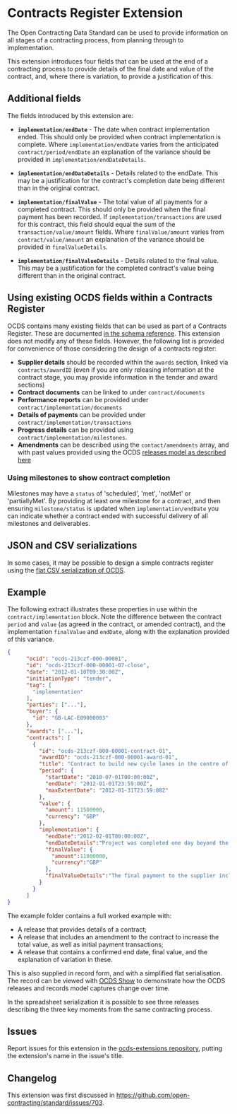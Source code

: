 # Contracts Register Extension

The Open Contracting Data Standard can be used to provide information on all stages of a contracting process, from planning through to implementation.

This extension introduces four fields that can be used at the end of a contracting process to provide details of the final date and value of the contract, and, where there is variation, to provide a justification of this. 

## Additional fields

The fields introduced by this extension are:

* **`implementation/endDate`** - The date when contract implementation ended. This should only be provided when contract implementation is complete. Where `implementation/endDate` varies from the anticipated `contract/period/endDate` an explanation of the variance should be provided in `implementation/endDateDetails`.

* **`implementation/endDateDetails`** - Details related to the endDate. This may be a justification for the contract's completion date being different than in the original contract.

* **`implementation/finalValue`** - The total value of all payments for a completed contract. This should only be provided when the final payment has been recorded. If `implementation/transactions` are used for this contract, this field should equal the sum of the `transaction/value/amount` fields. Where `finalValue/amount` varies from `contract/value/amount` an explanation of the variance should be provided in `finalValueDetails`. 

* **`implementation/finalValueDetails`** - Details related to the final value. This may be a justification for the completed contract's value being different than in the original contract.

## Using existing OCDS fields within a Contracts Register

OCDS contains many existing fields that can be used as part of a Contracts Register. These are documented [in the schema reference](http://standard.open-contracting.org/latest/en/schema/reference/). This extension does not modify any of these fields. However, the following list is provided for convenience of those considering the design of a contracts register:

* **Supplier details**  should be recorded within the `awards` section, linked via `contracts/awardID` (even if you are only releasing information at the contract stage, you may provide information in the tender and award sections)
* **Contract documents** can be linked to under `contract/documents`
* **Performance reports** can be provided under `contract/implementation/documents`
* **Details of payments** can be provided under `contract/implementation/transactions`
* **Progress details** can be provided using `contract/implementation/milestones`. 
* **Amendments** can be described using the `contact/amendments` array, and with past values provided using the OCDS [releases model as described here](http://standard.open-contracting.org/latest/en/implementation/amendments/) 

### Using milestones to show contract completion 

Milestones may have a `status` of 'scheduled', 'met', 'notMet' or 'partiallyMet'. By providing at least one milestone for a contract, and then ensuring `milestone/status` is updated when `implementation/endDate` you can indicate whether a contract ended with successful delivery of all milestones and deliverables. 

## JSON and CSV serializations

In some cases, it may be possible to design a simple contracts register using the [flat CSV serialization of OCDS](http://standard.open-contracting.org/latest/en/implementation/serialization/#csv). 

## Example 

The following extract illustrates these properties in use within the `contract/implementation` block. Note the difference between the contract `period` and `value` (as agreed in the contract, or amended contract), and the implementation `finalValue` and `endDate`, along with the explanation provided of this variance.

```json
{
      "ocid": "ocds-213czf-000-00001",
      "id": "ocds-213czf-000-00001-07-close",
      "date": "2012-01-10T09:30:00Z",
      "initiationType": "tender",
      "tag": [
        "implementation"
      ],
      "parties": ["..."],
      "buyer": {
        "id": "GB-LAC-E09000003"
      },
      "awards": ["..."],
      "contracts": [
        {
          "id": "ocds-213czf-000-00001-contract-01",
          "awardID": "ocds-213czf-000-00001-award-01",
          "title": "Contract to build new cycle lanes in the centre of town.",
          "period": {
            "startDate": "2010-07-01T00:00:00Z",
            "endDate": "2012-01-01T23:59:00Z",
            "maxExtentDate": "2012-01-31T23:59:00Z"
          },
          "value": {
            "amount": 11500000,
            "currency": "GBP"
          },
          "implementation": {
            "endDate":"2012-02-01T00:00:00Z",
            "endDateDetails":"Project was completed one day beyond the extended deadline.",
            "finalValue": {
              "amount":11800000,
              "currency":"GBP"
            },
            "finalValueDetails":"The final payment to the supplier included a compensation payment triggered by the local authority failure to provide work permits on schedule."            
          }
        }
      ]
}
```

The example folder contains a full worked example with:

* A release that provides details of a contract;
* A release that includes an amendment to the contract to increase the total value, as well as initial payment transactions;
* A release that contains a confirmed end date, final value, and the explanation of variation in these. 

This is also supplied in record form, and with a simplified flat serialisation. The record can be viewed with [OCDS Show](https://open-contracting.github.io/ocds-show/) to demonstrate how the OCDS releases and records model captures change over time. 

In the spreadsheet serialization it is possible to see three releases describing the three key moments from the same contracting process. 

## Issues

Report issues for this extension in the [ocds-extensions repository](https://github.com/open-contracting/ocds-extensions/issues), putting the extension's name in the issue's title.

## Changelog

This extension was first discussed in <https://github.com/open-contracting/standard/issues/703>.
